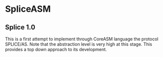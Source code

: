 # SpliceASM

## Splice 1.0
This is a first attempt to implement through CoreASM language the protocol SPLICE/AS. Note that the abstraction level is very high at this stage. This provides a top down approach to its development.
